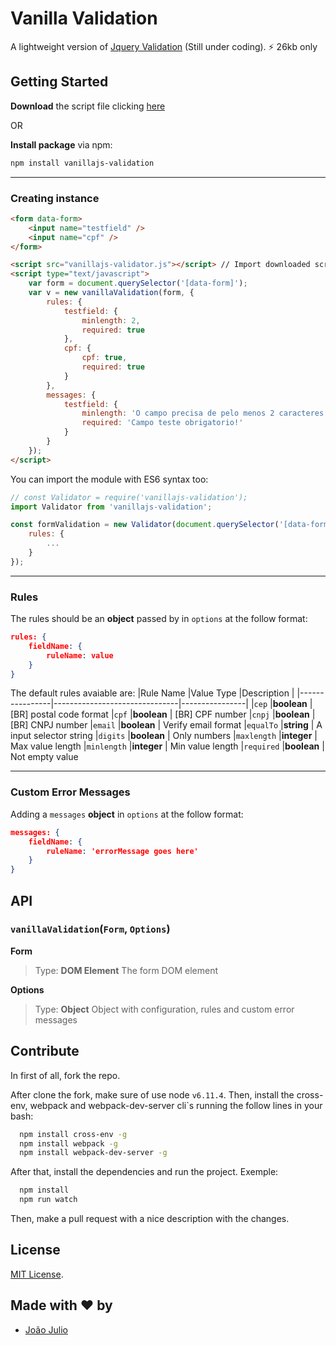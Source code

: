 # Vanilla Validation

A lightweight version of  [Jquery Validation](https://jqueryvalidation.org) (Still under coding).
⚡️ 26kb only

## Getting Started

**Download** the script file clicking [here](http://github.com/joaopjt/vanillajs-validation/blob/master/dist/assets/js/bundle.js)

OR

**Install package** via npm:
```bash
npm install vanillajs-validation
```
---

### Creating instance
```html
<form data-form>
	<input name="testfield" />
	<input name="cpf" />
</form>

<script src="vanillajs-validator.js"></script> // Import downloaded script file
<script type="text/javascript">
	var form = document.querySelector('[data-form]');
	var v = new vanillaValidation(form, {
		rules: {
			testfield: {
				minlength: 2,
				required: true
			},
			cpf: {
				cpf: true,
				required: true
			}
		},
		messages: {
			testfield: {
				minlength: 'O campo precisa de pelo menos 2 caracteres',
				required: 'Campo teste obrigatorio!'
			}
		}
	});
</script>
```

You can import the module with ES6 syntax too:

```javascript
// const Validator = require('vanillajs-validation');
import Validator from 'vanillajs-validation';

const formValidation = new Validator(document.querySelector('[data-form]', {
	rules: {
		...
	}
});
```
---
### Rules

The rules should be an **object** passed by in ``options`` at the follow format:
```json
rules: {
	fieldName: {
		ruleName: value
	}
}
```

The default rules avaiable are:
|Rule Name       |Value Type                     |Description     |
|----------------|-------------------------------|----------------|
|`cep`           |**boolean**                    | [BR] postal code format
|`cpf`           |**boolean**                    | [BR] CPF number
|`cnpj`          |**boolean**                    | [BR] CNPJ  number
|`email`         |**boolean**                    | Verify email format
|`equalTo`       |**string**					 | A input selector string
|`digits`        |**boolean**					 | Only numbers
|`maxlength`     |**integer**					 | Max value length
|`minlength`     |**integer**					 | Min value length
|`required`      |**boolean**					 | Not empty value

---

### Custom Error Messages
Adding a ``messages`` **object** in ``options`` at the follow format:

```json
messages: {
	fieldName: {
		ruleName: 'errorMessage goes here'
	}
}
```


## API
### ``vanillaValidation``(``Form``, ``Options``)

**Form**
> Type: **DOM Element**
> The form DOM element

**Options**
> Type: **Object**
> Object with configuration, rules and custom error messages



## Contribute

In first of all, fork the repo. 

After clone the fork, make sure of use node `v6.11.4`. Then, install the cross-env, webpack and webpack-dev-server cli`s running the follow lines in your bash:

```bash
  npm install cross-env -g
  npm install webpack -g
  npm install webpack-dev-server -g
```

After that, install the dependencies and run the project. Exemple:

```bash
  npm install
  npm run watch
```
Then, make a pull request with a nice description with the changes.

## License

[MIT License](https://opensource.org/licenses/MIT).

## Made with ❤️ by
- [João Julio](http://github.com/joaopjt)

